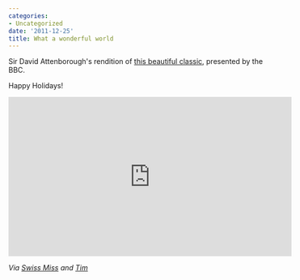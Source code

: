 ```yaml
---
categories:
- Uncategorized
date: '2011-12-25'
title: What a wonderful world
---
```


Sir David Attenborough's rendition of <a href="https://www.youtube.com/watch?v=B8WHKRzkCOY">this beautiful classic</a>, presented by the BBC.

Happy Holidays!

<iframe class="alignc" width="560" height="315" src="https://www.youtube.com/embed/B8WHKRzkCOY" frameborder="0" allowfullscreen></iframe>

<em>Via <a href="http://www.swiss-miss.com/2011/12/david-attenborough-%E2%80%93-wonderful-world-%E2%80%93-bbc.html">Swiss Miss</a> and <a href="http://blog.oneplusinfinity.com/?p=7162">Tim</a></em>